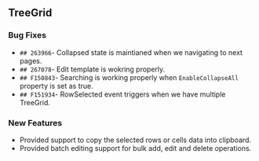 ##  TreeGrid

###    Bug Fixes

- `## 263966`- Collapsed state is maintianed when we navigating to next pages. 
- `## 267078`- Edit template is wokring properly.
- `## F150843`- Searching is working properly when `EnableCollapseAll` property is set as true. 
- `## F151934`- RowSelected event triggers when we have multiple TreeGrid.

###    New Features

- Provided support to copy the selected rows or cells data into clipboard.
- Provided batch editing support for bulk add, edit and delete operations.
